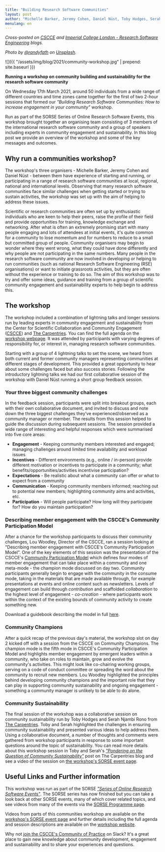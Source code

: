 ```yaml
---
title: "Building Research Software Communities"
layout: post
author: "Michelle Barker, Jeremy Cohen, Daniel Nüst, Toby Hodges, Serah Njambi Rono, Lou Woodley"
menulang: en
---
```


*Cross-posted on [CSCCE](https://www.cscce.org/2021/04/27/building-research-software-communities-running-a-workshop-on-community-building-and-sustainability-for-the-research-software-community/) and [Imperial College London - Research Software Engineering](https://wwwf.imperial.ac.uk/blog/research-software-engineering/2021/04/27/building-research-software-communities/) blogs.*  

*Photo by [@randyfath](https://unsplash.com/@randyfath) on [Unsplash](https://unsplash.com/).*

![]({{ "/assets/img/blog/2021/community-workshop.jpg" | prepend: site.baseurl }})

**Running a workshop on community building and sustainability for the research software community**

On Wednesday 17th March 2021, around 50 individuals from a wide range of different countries and time zones came together for the first of two 2-hour sessions that formed our _"Building Research Software Communities: How to increase engagement in your community"_ workshop.

Run as part of the SORSE Series of Online Research Software Events, this workshop brought together an organising team consisting of 3 members of the international research software community and a group of speakers including experts in community engagement and sustainability.
In this blog post we provide an overview of the workshop and some of the key messages and outcomes.

<!--break-->

## Why run a communities workshop?

The workshop's three organisers - Michelle Barker, Jeremy Cohen and Daniel Nüst - between them have  experience of starting and running, or participating in a range of research software communities at local, regional, national and international levels.
Observing that many research software communities face similar challenges when getting started or trying to sustain activities, the workshop was set up with the aim of helping to address these issues.

Scientific or research communities are often set up by enthusiastic individuals who are keen to help their peers, raise the profile of their field and provide opportunities for training, knowledge exchange and networking.
After what is often an extremely promising start with many people engaging and lots of attendees at initial events, it's quite common for a community to lose momentum and for numbers to reduce to a small but committed group of people.
Community organisers may begin to wonder where they went wrong, what they could have done differently and why people are not participating in the same numbers.
Many people in the research software community are now involved in developing or helping to run communities (such as national Research Software Engineering (RSE) organisations) or want to initiate grassroots activities, but they are often without the experience or training to do so.
The aim of this workshop was to try and offer some ideas, guidance and training from a group of scientific community engagement and sustainability experts to help begin to address this.

## The workshop

The workshop included a combination of lightning talks and longer sessions run by leading experts in community engagement and sustainability from the Center for Scientific Collaboration and Community Engagement ([CSCCE](https://www.cscce.org/)) and [The Carpentries](https://carpentries.org/).
You can find the full agenda on the [workshop webpage](https://researchsoft.github.io/community-ws/).
It was attended by participants with varying degrees of responsibility for, or interest in, managing research software communities.

Starting with a group of 4 lightning talks to set the scene, we heard from both current and former community managers representing communities at different stages of development.
This provided a great opportunity to hear about some challenges faced but also success stories.
Following the introductory lightning talks we had our first collaborative session of the workshop with Daniel Nüst running a short group feedback session.

### Your three biggest community challenges

In the feedback session, participants were split into breakout groups, each with their own collaborative document, and invited to discuss and note down the three biggest challenges they’ve experienced/observed as a community manager or member. The results from this session helped to guide the discussion during subsequent sessions. The session provided a wide range of interesting and helpful responses which were summarised into five core areas:

- **Engagement** - Keeping community members interested and engaged; managing challenges around limited time availability and workload issues
- **Incentives** - Different environments (e.g., online / in-person) provide different motivation or incentives to participate in a community; what benefits/opportunities/activities incentivise participation?
- **Expectations** - Be realistic about what a community can offer or what to expect from a community
- **Communication** - Keeping community members informed; reaching out to potential new members; highlighting community aims and activities, etc.
- **Participation** - Will people participate? How long will they participate for? How do you maintain participation?

### Describing member engagement with the CSCCE's Community Participation Model

After a chance for the workshop participants to discuss their community challenges, Lou Woodley, Director of the CSCCE, ran a session looking at "Describing member engagement with CSCCE's Community Participation Model".
One of the key elements of this session was the presentation of the CSCCE's [Community Participation Model](https://www.cscce.org/resources/community-participation-model/) which defines four modes of member engagement that can take place within a community and one meta-mode - the champion mode discussed on day two.
Community participants generally begin to engage with the community in the consume mode, taking in the materials that are made available through, for example presentations at events and online content such as newsletters.
Levels of engagement can build through _contribution_ and scaffolded _collaboration_ to the highest level of engagement - _co-creation_ - where participants work within the context of the existing bounds of community activity to create something new.

Download a guidebook describing the model in full [here](https://zenodo.org/record/3997802).

### Community Champions

After a quick recap of the previous day's material, the workshop slot on day 2 kicked off with a session from the CSCCE on Community Champions.
The champion mode is the fifth mode in CSCCE's Community Participation Model and highlights member engagement by emergent leaders within a community, who take on roles to maintain, grow and evolve the community's activities.
This might look like co-chairing working groups, serving on a code of conduct committee or spreading the word about the community to recruit new members.
Lou Woodley highlighted the principles behind developing community champions and the important role that they can play in supporting community sustainability and ongoing engagement - something a community manager is unlikely to be able to do alone.

### Community Sustainability

The final session of the workshop was a collaborative session on community sustainability run by Toby Hodges and Serah Njambi Rono from [The Carpentries](https://carpentries.org/).
Toby and Serah highlighted the challenges in ensuring community sustainability and presented various ideas to help address them.
Using a collaborative document, a number of thoughts and comments were gathered from workshop participants in response to some important questions around the topic of sustainability.
You can read more details about this workshop session in Toby and Serah's [_"Pondering on the Question of Community Sustainability"_](https://carpentries.org/blog/2021/04/community-sustainability/) post on The Carpentries blog and see a video of the session on [the workshop's SORSE event page](https://sorse.github.io/programme/workshops/event-031/).

## Useful Links and Further information

This workshop was run as part of the SORSE [_"Series of Online Research Software Events"_](https://sorse.github.io/).
The SORSE series has now finished but you can take a look back at other SORSE events, many of which cover related topics, and see videos from many of the events via the [SORSE Programme page](https://sorse.github.io/programme/).

Videos from parts of this communities workshop are available on the [workshop's SORSE event page](https://sorse.github.io/programme/workshops/event-031/) and further details including the full agenda and session descriptions are available on the [workshop website](https://researchsoft.github.io/community-ws).

Why not [join the CSCCE's Community of Practice](https://cscce-slack-invite-bot.herokuapp.com/) on Slack?
It's a great place to gain new knowledge about community development, engagement and sustainability and to share your experiences and questions.
